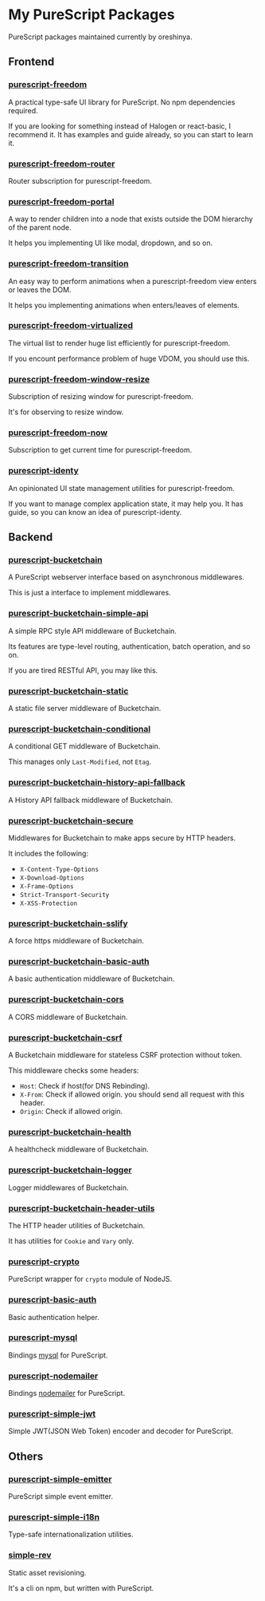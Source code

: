 # My PureScript Packages

PureScript packages maintained currently by oreshinya.

## Frontend

### [purescript-freedom](https://github.com/purescript-freedom/purescript-freedom)

A practical type-safe UI library for PureScript. No npm dependencies required.

If you are looking for something instead of Halogen or react-basic, I recommend it.
It has examples and guide already, so you can start to learn it.

### [purescript-freedom-router](https://github.com/purescript-freedom/purescript-freedom-router)

Router subscription for purescript-freedom.

### [purescript-freedom-portal](https://github.com/purescript-freedom/purescript-freedom-portal)

A way to render children into a node that exists outside the DOM hierarchy of the parent node.

It helps you implementing UI like modal, dropdown, and so on.

### [purescript-freedom-transition](https://github.com/purescript-freedom/purescript-freedom-transition)

An easy way to perform animations when a purescript-freedom view enters or leaves the DOM.

It helps you implementing animations when enters/leaves of elements.

### [purescript-freedom-virtualized](https://github.com/purescript-freedom/purescript-freedom-virtualized)

The virtual list to render huge list efficiently for purescript-freedom.

If you encount performance problem of huge VDOM, you should use this.

### [purescript-freedom-window-resize](https://github.com/purescript-freedom/purescript-freedom-window-resize)

Subscription of resizing window for purescript-freedom.

It's for observing to resize window.

### [purescript-freedom-now](https://github.com/purescript-freedom/purescript-freedom-now)

Subscription to get current time for purescript-freedom.

### [purescript-identy](https://github.com/oreshinya/purescript-identy)

An opinionated UI state management utilities for purescript-freedom.

If you want to manage complex application state, it may help you.
It has guide, so you can know an idea of purescript-identy.

## Backend

### [purescript-bucketchain](https://github.com/Bucketchain/purescript-bucketchain)

A PureScript webserver interface based on asynchronous middlewares.

This is just a interface to implement middlewares.

### [purescript-bucketchain-simple-api](https://github.com/Bucketchain/purescript-bucketchain-simple-api)

A simple RPC style API middleware of Bucketchain.

Its features are type-level routing, authentication, batch operation, and so on.

If you are tired RESTful API, you may like this.

### [purescript-bucketchain-static](https://github.com/Bucketchain/purescript-bucketchain-static)

A static file server middleware of Bucketchain.

### [purescript-bucketchain-conditional](https://github.com/Bucketchain/purescript-bucketchain-conditional)

A conditional GET middleware of Bucketchain.

This manages only `Last-Modified`, not `Etag`.

### [purescript-bucketchain-history-api-fallback](https://github.com/Bucketchain/purescript-bucketchain-history-api-fallback)

A History API fallback middleware of Bucketchain.

### [purescript-bucketchain-secure](https://github.com/Bucketchain/purescript-bucketchain-secure)

Middlewares for Bucketchain to make apps secure by HTTP headers.

It includes the following:

- `X-Content-Type-Options`
- `X-Download-Options`
- `X-Frame-Options`
- `Strict-Transport-Security`
- `X-XSS-Protection`

### [purescript-bucketchain-sslify](https://github.com/Bucketchain/purescript-bucketchain-sslify)

A force https middleware of Bucketchain.

### [purescript-bucketchain-basic-auth](https://github.com/Bucketchain/purescript-bucketchain-basic-auth)

A basic authentication middleware of Bucketchain.

### [purescript-bucketchain-cors](https://github.com/Bucketchain/purescript-bucketchain-cors)

A CORS middleware of Bucketchain.

### [purescript-bucketchain-csrf](https://github.com/Bucketchain/purescript-bucketchain-csrf)

A Bucketchain middleware for stateless CSRF protection without token.

This middleware checks some headers:

- `Host`: Check if host(for DNS Rebinding).
- `X-From`: Check if allowed origin. you should send all request with this header.
- `Origin`: Check if allowed origin.

### [purescript-bucketchain-health](https://github.com/Bucketchain/purescript-bucketchain-health)

A healthcheck middleware of Bucketchain.

### [purescript-bucketchain-logger](https://github.com/Bucketchain/purescript-bucketchain-logger)

Logger middlewares of Bucketchain.

### [purescript-bucketchain-header-utils](https://github.com/Bucketchain/purescript-bucketchain-header-utils)

The HTTP header utilities of Bucketchain.

It has utilities for `Cookie` and `Vary` only.

### [purescript-crypto](https://github.com/oreshinya/purescript-crypto)

PureScript wrapper for `crypto` module of NodeJS.

### [purescript-basic-auth](https://github.com/oreshinya/purescript-basic-auth)

Basic authentication helper.

### [purescript-mysql](https://github.com/oreshinya/purescript-mysql)

Bindings [mysql](https://github.com/mysqljs/mysql) for PureScript.

### [purescript-nodemailer](https://github.com/oreshinya/purescript-nodemailer)

Bindings [nodemailer](https://github.com/nodemailer/nodemailer) for PureScript.

### [purescript-simple-jwt](https://github.com/oreshinya/purescript-simple-jwt)

Simple JWT(JSON Web Token) encoder and decoder for PureScript.

## Others

### [purescript-simple-emitter](https://github.com/oreshinya/purescript-simple-emitter)

PureScript simple event emitter.

### [purescript-simple-i18n](https://github.com/oreshinya/purescript-simple-i18n)

Type-safe internationalization utilities.

### [simple-rev](https://github.com/oreshinya/simple-rev)

Static asset revisioning.

It's a cli on npm, but written with PureScript.
